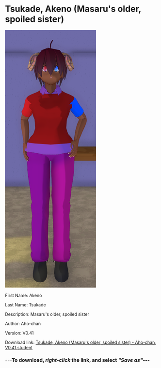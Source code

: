 # Tsukade, Akeno (Masaru's older, spoiled sister)

<img src = "https://raw.githubusercontent.com/Arbiter1223/Daigaku-Gurashi-Custom-Students/master/Students/Files/Tsukade%2C%20Akeno%20(Masaru's%20older%2C%20spoiled%20sister).png">

First Name: Akeno

Last Name: Tsukade

Description: Masaru's older, spoiled sister

Author: Aho-chan

Version: V0.41

Download link: <a href="https://raw.githubusercontent.com/Arbiter1223/Daigaku-Gurashi-Custom-Students/master/Students/Files/Tsukade%2C%20Akeno%20(Masaru's%20older%2C%20spoiled%20sister)%20-%20Aho-chan%2C%20V0.41.student">Tsukade, Akeno (Masaru's older, spoiled sister) - Aho-chan, V0.41.student</a>

### ---**To download, _right-click_ the link, and select _"Save as"_**---
